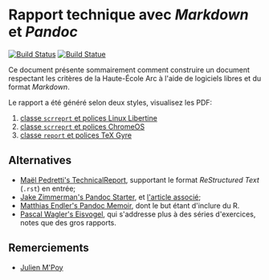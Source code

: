 # Rapport technique avec _Markdown_ et _Pandoc_

[![Build Status](https://travis-ci.com/HE-Arc/rapport-technique.svg?branch=master)](https://travis-ci.org/HE-Arc/rapport-technique) [![Build Statue](https://gitlab.com/greut/rapport-technique/badges/master/pipeline.svg)](https://gitlab.com/greut/rapport-technique)

Ce document présente sommairement comment construire un document respectant les critères de la Haute-École Arc à l'aide de logiciels libres et du format _Markdown_.


Le rapport a été généré selon deux styles, visualisez les PDF:

1. [classe `scrreprt` et polices Linux Libertine](https://he-arc.github.io/rapport-technique/rapport.pdf)
2. [classe `scrreprt` et polices ChromeOS](https://he-arc.github.io/rapport-technique/rapport-cros.pdf)
3. [classe `report` et polices TeX Gyre](https://he-arc.github.io/rapport-technique/rapport-gyre.pdf)

## Alternatives

- [Maël Pedretti's TechnicalReport](https://github.com/73VW/TechnicalReport), supportant le format _ReStructured Text_ (`.rst`) en entrée;
- [Jake Zimmerman's Pandoc Starter](https://github.com/jez/pandoc-starter), et [l'article associé](https://blog.jez.io/reach-for-markdown/);
- [Matthias Endler's Pandoc Memoir](https://github.com/mre/pandoc-memoir), dont le but étant d'inclure du R.
- [Pascal Wagler's Eisvogel](https://github.com/Wandmalfarbe/pandoc-latex-template), qui s'addresse plus à des séries d'exercices, notes que des gros rapports.

## Remerciements

- [Julien M'Poy](https://github.com/groovytron/)
